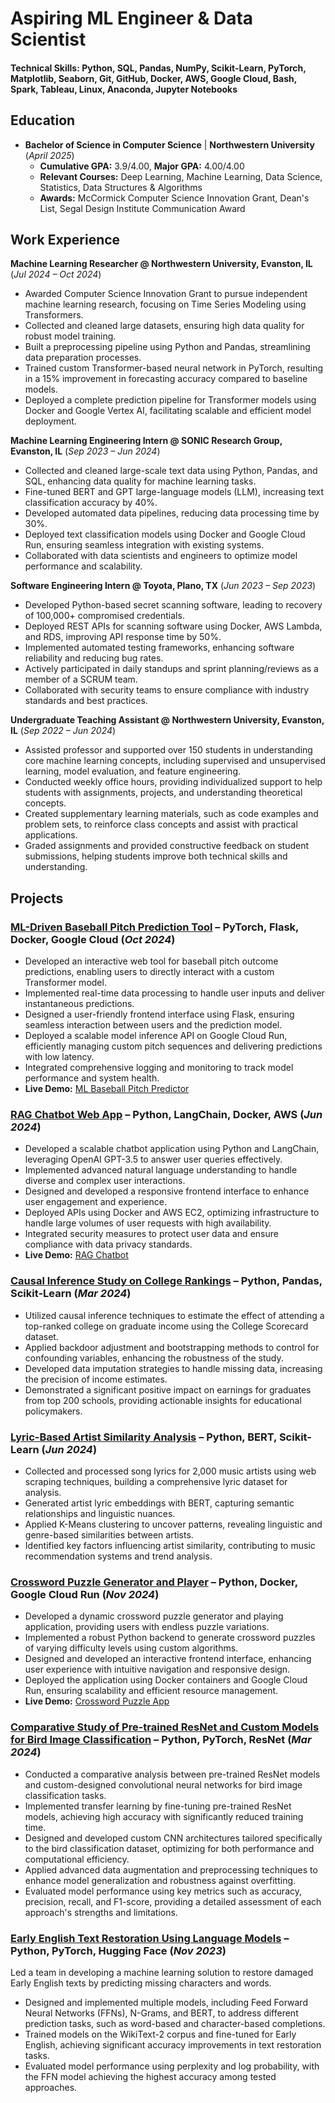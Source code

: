 # Aspiring ML Engineer & Data Scientist

#### Technical Skills: Python, SQL, Pandas, NumPy, Scikit-Learn, PyTorch, Matplotlib, Seaborn, Git, GitHub, Docker, AWS, Google Cloud, Bash, Spark, Tableau, Linux, Anaconda, Jupyter Notebooks

## Education			        		
- **Bachelor of Science in Computer Science** | **Northwestern University** (_April 2025_)
  - **Cumulative GPA:** 3.9/4.00, **Major GPA:** 4.00/4.00 
  - **Relevant Courses:** Deep Learning, Machine Learning, Data Science, Statistics, Data Structures & Algorithms
  - **Awards:** McCormick Computer Science Innovation Grant, Dean's List, Segal Design Institute Communication Award
     
## Work Experience

**Machine Learning Researcher @ Northwestern University, Evanston, IL** (_Jul 2024 – Oct 2024_)  
- Awarded Computer Science Innovation Grant to pursue independent machine learning research, focusing on Time Series Modeling using Transformers.
- Collected and cleaned large datasets, ensuring high data quality for robust model training.
- Built a preprocessing pipeline using Python and Pandas, streamlining data preparation processes.
- Trained custom Transformer-based neural network in PyTorch, resulting in a 15% improvement in forecasting accuracy compared to baseline models.
- Deployed a complete prediction pipeline for Transformer models using Docker and Google Vertex AI, facilitating scalable and efficient model deployment.

**Machine Learning Engineering Intern @ SONIC Research Group, Evanston, IL** (_Sep 2023 – Jun 2024_)      
- Collected and cleaned large-scale text data using Python, Pandas, and SQL, enhancing data quality for machine learning tasks.
- Fine-tuned BERT and GPT large-language models (LLM), increasing text classification accuracy by 40%.
- Developed automated data pipelines, reducing data processing time by 30%.
- Deployed text classification models using Docker and Google Cloud Run, ensuring seamless integration with existing systems.
- Collaborated with data scientists and engineers to optimize model performance and scalability.

**Software Engineering Intern @ Toyota, Plano, TX** (_Jun 2023 – Sep 2023_)  
- Developed Python-based secret scanning software, leading to recovery of 100,000+ compromised credentials.
- Deployed REST APIs for scanning software using Docker, AWS Lambda, and RDS, improving API response time by 50%.
- Implemented automated testing frameworks, enhancing software reliability and reducing bug rates.
- Actively participated in daily standups and sprint planning/reviews as a member of a SCRUM team.
- Collaborated with security teams to ensure compliance with industry standards and best practices.

**Undergraduate Teaching Assistant @ Northwestern University, Evanston, IL** (_Sep 2022 – Jun 2024_)  
- Assisted professor and supported over 150 students in understanding core machine learning concepts, including supervised and unsupervised learning, model evaluation, and feature engineering.
- Conducted weekly office hours, providing individualized support to help students with assignments, projects, and understanding theoretical concepts.
- Created supplementary learning materials, such as code examples and problem sets, to reinforce class concepts and assist with practical applications.
- Graded assignments and provided constructive feedback on student submissions, helping students improve both technical skills and understanding.

## Projects

### [ML-Driven Baseball Pitch Prediction Tool](https://github.com/dk1414/BaseballModeling) – PyTorch, Flask, Docker, Google Cloud (_Oct 2024_)
- Developed an interactive web tool for baseball pitch outcome predictions, enabling users to directly interact with a custom Transformer model.
- Implemented real-time data processing to handle user inputs and deliver instantaneous predictions.
- Designed a user-friendly frontend interface using Flask, ensuring seamless interaction between users and the prediction model.
- Deployed a scalable model inference API on Google Cloud Run, efficiently managing custom pitch sequences and delivering predictions with low latency.
- Integrated comprehensive logging and monitoring to track model performance and system health.
- **Live Demo:** [ML Baseball Pitch Predictor](https://dk1414.github.io/BaseballTransformerTool/)


### [RAG Chatbot Web App](https://dk1414.github.io/ResumeRAG/) – Python, LangChain, Docker, AWS (_Jun 2024_)
- Developed a scalable chatbot application using Python and LangChain, leveraging OpenAI GPT-3.5 to answer user queries effectively.
- Implemented advanced natural language understanding to handle diverse and complex user interactions.
- Designed and developed a responsive frontend interface to enhance user engagement and experience.
- Deployed APIs using Docker and AWS EC2, optimizing infrastructure to handle large volumes of user requests with high availability.
- Integrated security measures to protect user data and ensure compliance with data privacy standards.
- **Live Demo:** [RAG Chatbot](https://dk1414.github.io/ResumeRAG/)


### [Causal Inference Study on College Rankings](https://medium.com/@declankneita/does-college-rank-impact-earnings-a-causal-inference-approach-38981f27210c) – Python, Pandas, Scikit-Learn (_Mar 2024_)
- Utilized causal inference techniques to estimate the effect of attending a top-ranked college on graduate income using the College Scorecard dataset.
- Applied backdoor adjustment and bootstrapping methods to control for confounding variables, enhancing the robustness of the study.
- Developed data imputation strategies to handle missing data, increasing the precision of income estimates.
- Demonstrated a significant positive impact on earnings for graduates from top 200 schools, providing actionable insights for educational policymakers.


### [Lyric-Based Artist Similarity Analysis](https://github.com/dk1414/ArtistLyricEmbeddings) – Python, BERT, Scikit-Learn (_Jun 2024_)
- Collected and processed song lyrics for 2,000 music artists using web scraping techniques, building a comprehensive lyric dataset for analysis.
- Generated artist lyric embeddings with BERT, capturing semantic relationships and linguistic nuances.
- Applied K-Means clustering to uncover patterns, revealing linguistic and genre-based similarities between artists.
- Identified key factors influencing artist similarity, contributing to music recommendation systems and trend analysis.


### [Crossword Puzzle Generator and Player](https://medium.com/@declankneita/generating-nyt-mini-style-crossword-puzzles-fcd6588a72af) – Python, Docker, Google Cloud Run (_Nov 2024_)
- Developed a dynamic crossword puzzle generator and playing application, providing users with endless puzzle variations.
- Implemented a robust Python backend to generate crossword puzzles of varying difficulty levels using custom algorithms.
- Designed and developed an interactive frontend interface, enhancing user experience with intuitive navigation and responsive design.
- Deployed the application using Docker containers and Google Cloud Run, ensuring scalability and efficient resource management.
- **Live Demo:** [Crossword Puzzle App](https://dk1414.github.io/CrosswordGenerator/)


### [Comparative Study of Pre-trained ResNet and Custom Models for Bird Image Classification](https://colab.research.google.com/drive/1lVwhtgbIY_9jIZ5CSP5LJDSenn8U2FkJ?usp=sharing) – Python, PyTorch, ResNet (_Mar 2024_)
- Conducted a comparative analysis between pre-trained ResNet models and custom-designed convolutional neural networks for bird image classification tasks.
- Implemented transfer learning by fine-tuning pre-trained ResNet models, achieving high accuracy with significantly reduced training time.
- Designed and developed custom CNN architectures tailored specifically to the bird classification dataset, optimizing for both performance and computational efficiency.
- Applied advanced data augmentation and preprocessing techniques to enhance model generalization and robustness against overfitting.
- Evaluated model performance using key metrics such as accuracy, precision, recall, and F1-score, providing a detailed assessment of each approach's strengths and limitations.

  
### [Early English Text Restoration Using Language Models](https://github.com/dk1414/OldEnglishRecovery) – Python, PyTorch, Hugging Face (_Nov 2023_)
Led a team in developing a machine learning solution to restore damaged Early English texts by predicting missing characters and words.
- Designed and implemented multiple models, including Feed Forward Neural Networks (FFNs), N-Grams, and BERT, to address different prediction tasks, such as word-based and character-based completions.
- Trained models on the WikiText-2 corpus and fine-tuned for Early English, achieving significant accuracy improvements in text restoration tasks.
- Evaluated model performance using perplexity and log probability, with the FFN model achieving the highest accuracy among tested approaches.






